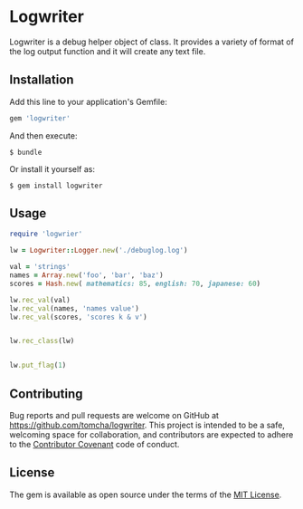 # Logwriter
Logwriter is a debug helper object of class. 
It provides a variety of format of the log output function and it will create any text file.

## Installation

Add this line to your application's Gemfile:

```ruby
gem 'logwriter'
```

And then execute:

    $ bundle

Or install it yourself as:

    $ gem install logwriter

## Usage

```ruby
require 'logwrier'

lw = Logwriter::Logger.new('./debuglog.log')

val = 'strings'
names = Array.new('foo', 'bar', 'baz')
scores = Hash.new( mathematics: 85, english: 70, japanese: 60)

lw.rec_val(val)
lw.rec_val(names, 'names value')
lw.rec_val(scores, 'scores k & v')


lw.rec_class(lw)


lw.put_flag(1)
```

## Contributing

Bug reports and pull requests are welcome on GitHub at https://github.com/tomcha/logwriter. This project is intended to be a safe, welcoming space for collaboration, and contributors are expected to adhere to the [Contributor Covenant](contributor-covenant.org) code of conduct.


## License

The gem is available as open source under the terms of the [MIT License](http://opensource.org/licenses/MIT).

